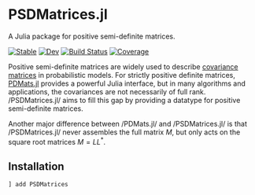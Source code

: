 # PSDMatrices.jl
A Julia package for positive semi-definite matrices.

[![Stable](https://img.shields.io/badge/docs-stable-blue.svg)](https://nathanaelbosch.github.io/PSDMatrices.jl/stable)
[![Dev](https://img.shields.io/badge/docs-dev-blue.svg)](https://nathanaelbosch.github.io/PSDMatrices.jl/dev)
[![Build Status](https://github.com/nathanaelbosch/PSDMatrices.jl/workflows/CI/badge.svg)](https://github.com/nathanaelbosch/PSDMatrices.jl/actions)
[![Coverage](https://codecov.io/gh/nathanaelbosch/PSDMatrices.jl/branch/main/graph/badge.svg?token=PVYADY2WAX)](https://codecov.io/gh/nathanaelbosch/PSDMatrices.jl)
<!-- [![Code Style: Blue](https://img.shields.io/badge/code%20style-blue-4495d1.svg)](https://github.com/invenia/BlueStyle) -->
<!-- [![ColPrac: Contributor's Guide on Collaborative Practices for Community Packages](https://img.shields.io/badge/ColPrac-Contributor's%20Guide-blueviolet)](https://github.com/SciML/ColPrac) -->


Positive semi-definite matrices are widely used to describe [covariance matrices](https://en.wikipedia.org/wiki/Covariance_matrix) in probabilistic models.
For strictly positive definite matrices, [PDMats.jl](https://github.com/JuliaStats/PDMasemi-ts.jl) provides a powerful Julia interface, but in many algorithms and applications, the covariances are not necessarily of full rank.
/PSDMatrices.jl/ aims to fill this gap by providing a datatype for positive semi-definite matrices.

Another major difference between /PDMats.jl/ and /PSDMatrices.jl/ is that /PSDMatrices.jl/ never assembles the full matrix $M$, but only acts on the square root matrices $M = L L^*$.

## Installation
```julia
] add PSDMatrices
```
